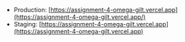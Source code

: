 - Production: [https://assignment-4-omega-gilt.vercel.app](https://assignment-4-omega-gilt.vercel.app/)
- Staging: [https://assignment-4-omega-gilt.vercel.app](https://assignment-4-omega-gilt.vercel.app)

